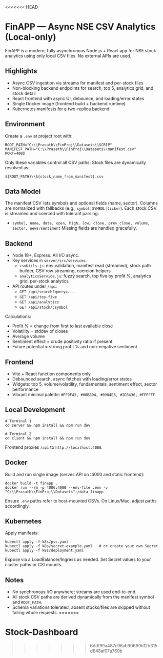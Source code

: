 <<<<<<< HEAD
# FinAPP — Async NSE CSV Analytics (Local-only)

FinAPP is a modern, fully asynchronous Node.js + React app for NSE stock analytics using only local CSV files. No external APIs are used.

## Highlights
- Async CSV ingestion via streams for manifest and per-stock files
- Non-blocking backend endpoints for search, top 5, analytics grid, and stock detail
- React frontend with async UI, debounce, and loading/error states
- Single Docker image (frontend build + backend runtime)
- Kubernetes manifests for a two-replica backend

## Environment
Create a `.env` at project root with:
```
ROOT_PATH="C:\\Prasath\\FinProj\\Datasets\\SCRIP"
MANIFEST_PATH="C:\\Prasath\\FinProj\\Datasets\\manifest.csv"
PORT=4000
```
Only these variables control all CSV paths. Stock files are dynamically resolved as:
```
${ROOT_PATH}\\${stock_name_from_manifest}.csv
```

## Data Model
The manifest CSV lists symbols and optional fields (name, sector). Columns are normalized with fallbacks (e.g., `symbol|SYMBOL|ticker`).
Each stock CSV is streamed and coerced with tolerant parsing:
- `symbol, name, date, open, high, low, close, prev_close, volume, sector, news/sentiment`
Missing fields are handled gracefully.

## Backend
- Node 18+, Express. All I/O async.
- Key services in `server/src/services`:
  - `csvUtils.js`: env validation, manifest read (streamed), stock path builder, CSV row streaming, coercion helpers
  - `analyticsService.js`: fuzzy search, top five by profit %, analytics grid, per-stock analytics
- API routes under `/api`:
  - `GET /api/search?query=...`
  - `GET /api/top-five`
  - `GET /api/analytics`
  - `GET /api/stock/:symbol`

Calculations:
- Profit % = change from first to last available close
- Volatility = stddev of closes
- Average volume
- Sentiment effect = crude positivity ratio if present
- Future potential = strong profit % and non-negative sentiment

## Frontend
- Vite + React function components only
- Debounced search, async fetches with loading/error states
- Widgets: top 5, volume/volatility, fundamentals, sentiment effect, sector performance
- Vibrant minimal palette: `#FF9F43, #00B894, #0984E3, #2D3436, #FFFFFF`

## Local Development
```
# Terminal 1
cd server && npm install && npm run dev

# Terminal 2
cd client && npm install && npm run dev
```
Frontend proxies `/api` to `http://localhost:4000`.

## Docker
Build and run single image (serves API on :4000 and static frontend):
```
docker build -t finapp .
docker run --rm -p 4000:4000 --env-file .env -v "C:\\Prasath\\FinProj\\Datasets":/data finapp
```
Ensure `.env` paths refer to host-mounted CSVs. On Linux/Mac, adjust paths accordingly.

## Kubernetes
Apply manifests:
```
kubectl apply -f k8s/pvc.yaml
kubectl apply -f k8s/secret-example.yaml   # or create your own Secret
kubectl apply -f k8s/deployment.yaml
```
Expose via a LoadBalancer/Ingress as needed. Set Secret values to your cluster paths or CSI mounts.

## Notes
- No synchronous I/O anywhere; streams are used end-to-end.
- All stock CSV paths are derived dynamically from the manifest symbol and `ROOT_PATH`.
- Schema variations tolerated; absent stocks/files are skipped without failing whole requests.
=======
# Stock-Dashboard
>>>>>>> 6ddf99a487c96ab90690b12b315d848af07a760b
